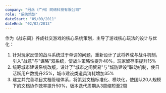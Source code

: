 ```yaml
---
company: "冠岳（广州）网络科技有限公司"
role: "系统策划"
dateStart: "09/09/2011"
dateEnd: "02/02/2013"
---
```


作为《战东周》养成社交游戏的核心系统策划，主导了游戏核心玩法的设计与优化：
1. 针对玩家反馈的战斗系统过于单调的问题，重新设计了武将养成与战斗机制，引入"战意"与"谋略"双系统，使战斗策略性提升40%，玩家留存率提升15%
2. 统筹城市建设系统改版，设计了"城市之间贸易"与"城防建设"联动机制，使日活跃用户数提升25%，城市建设类道具消耗增加35%
3. 建立并完善项目文档管理体系，将策划文档标准化、模块化，使团队20人规模下的文档协作效率提升50%，版本迭代周期从3周缩短至2周